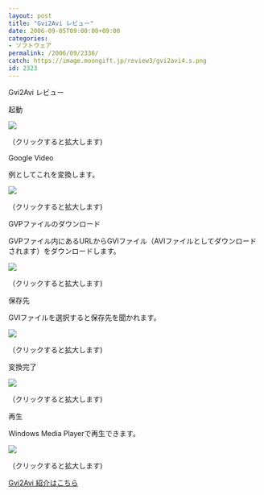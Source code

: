 ```yaml
---
layout: post
title: "Gvi2Avi レビュー"
date: 2006-09-05T09:00:00+09:00
categories:
- ソフトウェア
permalink: /2006/09/2336/
catch: https://image.moongift.jp/review3/gvi2avi4.s.png
id: 2323
---
```

Gvi2Avi レビュー  
<!--more-->

起動

  

[![](https://image.moongift.jp/review3/gvi2avi1.s.png)](https://image.moongift.jp/review3/gvi2avi1.png)  
  
（クリックすると拡大します)

  

Google Video

  

例としてこれを変換します。

  

[![](https://image.moongift.jp/review3/gvi2avi2.s.png)](https://image.moongift.jp/review3/gvi2avi2.png)  
  
（クリックすると拡大します)

  

GVPファイルのダウンロード

  

GVPファイル内にあるURLからGVIファイル（AVIファイルとしてダウンロードされます）をダウンロードします。

  

[![](https://image.moongift.jp/review3/gvi2avi3.s.png)](https://image.moongift.jp/review3/gvi2avi3.png)  
  
（クリックすると拡大します)

  

保存先

  

GVIファイルを選択すると保存先を聞かれます。

  

[![](https://image.moongift.jp/review3/gvi2avi4.s.png)](https://image.moongift.jp/review3/gvi2avi4.png)  
  
（クリックすると拡大します)

  

変換完了

  

[![](https://image.moongift.jp/review3/gvi2avi5.s.png)](https://image.moongift.jp/review3/gvi2avi5.png)  
  
（クリックすると拡大します)

  

再生

  

Windows Media Playerで再生できます。

  

[![](https://image.moongift.jp/review3/gvi2avi7.s.png)](https://image.moongift.jp/review3/gvi2avi7.png)  
  
（クリックすると拡大します)

  

[Gvi2Avi 紹介はこちら](http://fw.moongift.jp/intro/i-2335.html)

